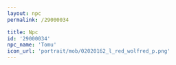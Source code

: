 ```yaml
---
layout: npc
permalink: /29000034

title: Npc
id: '29000034'
npc_name: 'Tomu'
icon_url: 'portrait/mob/02020162_l_red_wolfred_p.png'
---
```

